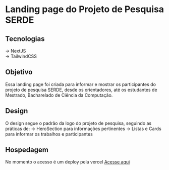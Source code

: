 # Landing page do Projeto de Pesquisa SERDE

## Tecnologias
-> NextJS </br>
-> TailwindCSS

## Objetivo
Essa landing page foi criada para informar e mostrar os participantes do projeto de pesquisa SERDE, desde os orientadores, até os estudantes de Mestrado, Bacharelado de Ciência da Computação.

## Design
O design segue o padrão da logo do projeto de pesquisa, seguindo as práticas de:
-> HeroSection para informações pertinentes
-> Listas e Cards para informar os trabalhos e participantes

## Hospedagem
No momento o acesso é um deploy pela vercel <a href="https://serde-page-project-jihs6u4d6-heloysas-projects-d408c28a.vercel.app/projetos-pesquisa" target="_blank">Acesse aqui</a>
